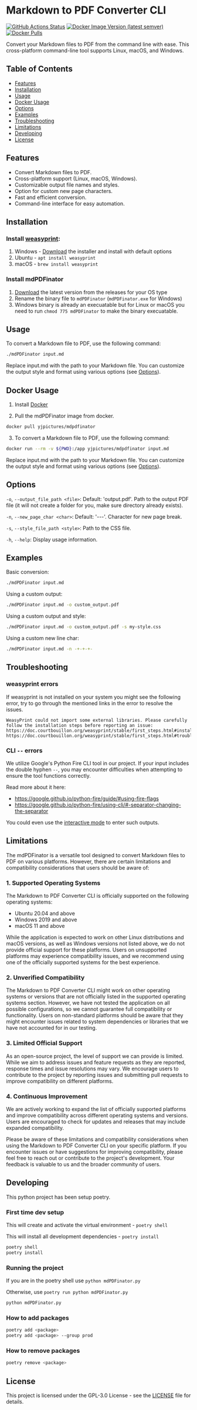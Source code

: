 # Markdown to PDF Converter CLI

[![GitHub Actions Status](https://github.com/yjpictures/mdPDFinator/actions/workflows/release-binaries.yml/badge.svg?branch=stable)](https://github.com/yjpictures/mdPDFinator)
[![Docker Image Version (latest semver)](https://img.shields.io/docker/v/yjpictures/mdpdfinator)](https://github.com/yjpictures/mdPDFinator/releases/latest)
[![Docker Pulls](https://img.shields.io/docker/pulls/yjpictures/mdpdfinator?logo=docker)](https://hub.docker.com/r/yjpictures/mdpdfinator)

Convert your Markdown files to PDF from the command line with ease. This cross-platform command-line tool supports Linux, macOS, and Windows.



## Table of Contents

- [Features](#features)
- [Installation](#installation)
- [Usage](#usage)
- [Docker Usage](#docker-usage)
- [Options](#options)
- [Examples](#examples)
- [Troubleshooting](#troubleshooting)
- [Limitations](#limitations)
- [Developing](#developing)
- [License](#license)



## Features

- Convert Markdown files to PDF.
- Cross-platform support (Linux, macOS, Windows).
- Customizable output file names and styles.
- Option for custom new page characters.
- Fast and efficient conversion.
- Command-line interface for easy automation.



## Installation

### Install [weasyprint](https://doc.courtbouillon.org/weasyprint/stable/first_steps.html#installation):
1. Windows - [Download](https://github.com/tschoonj/GTK-for-Windows-Runtime-Environment-Installer/releases/latest) the installer and install with default options
1. Ubuntu - `apt install weasyprint`
1. macOS - `brew install weasyprint`



### Install mdPDFinator

1. [Download](https://github.com/yjpictures/mdPDFinator/releases/latest) the latest version from the releases for your OS type
1. Rename the binary file to `mdPDFinator` (`mdPDFinator.exe` for Windows)
1. Windows binary is already an execuatable but for Linux or macOS you need to run `chmod 775 mdPDFinator` to make the binary execuatable.



## Usage

To convert a Markdown file to PDF, use the following command:

```bash
./mdPDFinator input.md
```

Replace input.md with the path to your Markdown file. You can customize the output style and format using various options (see [Options](#options)).



## Docker Usage

1. Install [Docker](https://www.docker.com/)

2. Pull the mdPDFinator image from docker.
```bash
docker pull yjpictures/mdpdfinator
```

3. To convert a Markdown file to PDF, use the following command:
```bash
docker run --rm -v ${PWD}:/app yjpictures/mdpdfinator input.md
```

Replace input.md with the path to your Markdown file. You can customize the output style and format using various options (see [Options](#options)).



## Options

`-o`, `--output_file_path <file>`: Default: 'output.pdf'. Path to the output PDF file (it will not create a folder for you, make sure directory already exists).

`-n`, `--new_page_char <char>`: Default: '---'. Character for new page break.

`-s`, `--style_file_path <style>`: Path to the CSS file.

`-h`, `--help`: Display usage information.



## Examples

Basic conversion:

```bash
./mdPDFinator input.md
```

Using a custom output:
```bash
./mdPDFinator input.md -o custom_output.pdf
```

Using a custom output and style:
```bash
./mdPDFinator input.md -o custom_output.pdf -s my-style.css
```

Using a custom new line char:
```bash
./mdPDFinator input.md -n -+-+-+-
```



## Troubleshooting

### weasyprint errors

If weasyprint is not installed on your system you might see the following error, try to go through the mentioned links in the error to resolve the issues.

```
WeasyPrint could not import some external libraries. Please carefully follow the installation steps before reporting an issue:
https://doc.courtbouillon.org/weasyprint/stable/first_steps.html#installation
https://doc.courtbouillon.org/weasyprint/stable/first_steps.html#troubleshooting 
```

### CLI `--` errors

We utilize Google's Python Fire CLI tool in our project. If your input includes the double hyphen `--`, you may encounter difficulties when attempting to ensure the tool functions correctly.

Read more about it here:
- https://google.github.io/python-fire/guide/#using-fire-flags
- https://google.github.io/python-fire/using-cli/#-separator-changing-the-separator

You could even use the [interactive mode](https://google.github.io/python-fire/using-cli/#-interactive-interactive-mode) to enter such outputs.



## Limitations

The mdPDFinator is a versatile tool designed to convert Markdown files to PDF on various platforms. However, there are certain limitations and compatibility considerations that users should be aware of:

### 1. Supported Operating Systems

The Markdown to PDF Converter CLI is officially supported on the following operating systems:
- Ubuntu 20.04 and above
- Windows 2019 and above
- macOS 11 and above

While the application is expected to work on other Linux distributions and macOS versions, as well as Windows versions not listed above, we do not provide official support for these platforms. Users on unsupported platforms may experience compatibility issues, and we recommend using one of the officially supported systems for the best experience.

### 2. Unverified Compatibility

The Markdown to PDF Converter CLI might work on other operating systems or versions that are not officially listed in the supported operating systems section. However, we have not tested the application on all possible configurations, so we cannot guarantee full compatibility or functionality. Users on non-standard platforms should be aware that they might encounter issues related to system dependencies or libraries that we have not accounted for in our testing.

### 3. Limited Official Support

As an open-source project, the level of support we can provide is limited. While we aim to address issues and feature requests as they are reported, response times and issue resolutions may vary. We encourage users to contribute to the project by reporting issues and submitting pull requests to improve compatibility on different platforms.

### 4. Continuous Improvement

We are actively working to expand the list of officially supported platforms and improve compatibility across different operating systems and versions. Users are encouraged to check for updates and releases that may include expanded compatibility.

Please be aware of these limitations and compatibility considerations when using the Markdown to PDF Converter CLI on your specific platform. If you encounter issues or have suggestions for improving compatibility, please feel free to reach out or contribute to the project's development. Your feedback is valuable to us and the broader community of users.



## Developing

This python project has been setup poetry.

### First time dev setup

This will create and activate the virtual environment - `poetry shell`

This will install all development dependencies - `poetry install`

```bash
poetry shell
poetry install
```

### Running the project

If you are in the poetry shell use `python mdPDFinator.py`

Otherwise, use `poetry run python mdPDFinator.py`

```bash
python mdPDFinator.py
```

### How to add packages

```bash
poetry add <package>
poetry add <package> --group prod
```

### How to remove packages

```bash
poetry remove <package>
```



## License

This project is licensed under the GPL-3.0 License - see the [LICENSE](https://github.com/yjpictures/mdPDFinator/blob/beta/LICENSE) file for details.
